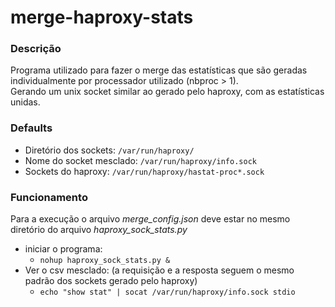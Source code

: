 # merge-haproxy-stats


### Descrição

Programa utilizado para fazer o merge das estatísticas que são geradas individualmente por processador utilizado (nbproc > 1).  
Gerando um unix socket similar ao gerado pelo haproxy, com as estatísticas unidas.

### Defaults


* Diretório dos sockets:  `/var/run/haproxy/`
* Nome do socket mesclado:  `/var/run/haproxy/info.sock`
* Sockets do haproxy:       `/var/run/haproxy/hastat-proc*.sock`

### Funcionamento

Para a execução o arquivo *merge_config.json* deve estar no mesmo diretório do arquivo *haproxy_sock_stats.py*

 - iniciar o programa: 
   - `nohup haproxy_sock_stats.py &`
 - Ver o csv mesclado: (a requisição e a resposta seguem o mesmo padrão dos sockets gerado pelo haproxy)
   - `echo "show stat" | socat /var/run/haproxy/info.sock stdio`